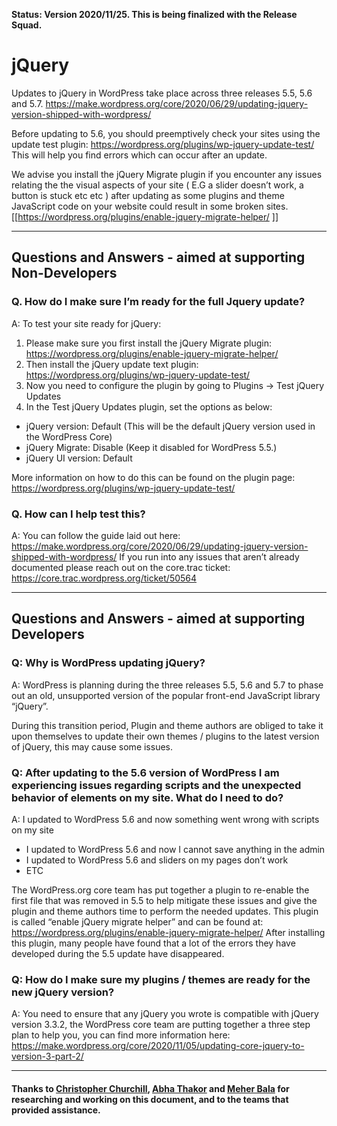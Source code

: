 **Status: Version 2020/11/25. This is being finalized with the Release Squad.**

# jQuery

Updates to jQuery in WordPress take place across three releases 5.5, 5.6 and 5.7.
https://make.wordpress.org/core/2020/06/29/updating-jquery-version-shipped-with-wordpress/   

Before updating to 5.6, you should preemptively check your sites using the update test plugin: https://wordpress.org/plugins/wp-jquery-update-test/    
This will help you find errors which can occur after an update.

We advise you install the jQuery Migrate plugin if you encounter any issues relating the the visual aspects of your site ( E.G a slider doesn’t work, a button is stuck etc etc ) after updating as some plugins and theme JavaScript code on your website could result in some broken sites. 
[[https://wordpress.org/plugins/enable-jquery-migrate-helper/ ]] 


***

## Questions and Answers - aimed at supporting Non-Developers 

### Q. How do I make sure I’m ready for the full Jquery update? 

A: To test your site ready for jQuery:
1. Please make sure you first install the jQuery Migrate plugin: https://wordpress.org/plugins/enable-jquery-migrate-helper/
2. Then install the jQuery update text plugin: https://wordpress.org/plugins/wp-jquery-update-test/ 
3. Now you need to configure the plugin by going to Plugins -> Test jQuery Updates 
4. In the Test jQuery Updates plugin, set the options as below:
 - jQuery version: Default (This will be the default jQuery version used in the WordPress Core)
 - jQuery Migrate: Disable (Keep it disabled for WordPress 5.5.)
 - jQuery UI version: Default

More information on how to do this can be found on the plugin page: 
https://wordpress.org/plugins/wp-jquery-update-test/

### Q. How can I help test this? 
A: You can follow the guide laid out here: https://make.wordpress.org/core/2020/06/29/updating-jquery-version-shipped-with-wordpress/ 
If you run into any issues that aren’t already documented please reach out on the core.trac ticket: https://core.trac.wordpress.org/ticket/50564

***

## Questions and Answers - aimed at supporting Developers 

### Q: Why is WordPress updating jQuery?
A: WordPress is planning during the three releases 5.5, 5.6 and 5.7 to phase out an old, unsupported version of the popular front-end JavaScript library “jQuery”. 

During this transition period, Plugin and theme authors are obliged to take it upon themselves to update their own themes / plugins to the latest version of jQuery, this may cause some issues.

### Q: After updating to  the 5.6 version of WordPress I am experiencing issues regarding scripts and the unexpected behavior of elements on my site. What do I need to do?

A: I updated to WordPress 5.6 and now something went wrong with scripts on my site
 - I updated to WordPress 5.6 and now I cannot save anything in the admin
 - I updated to WordPress 5.6 and sliders on my pages don’t work
 - ETC
 
The WordPress.org core team has put together a plugin to re-enable the first file that was removed in 5.5 to help mitigate these issues and give the plugin and theme authors time to perform the needed updates. This plugin is called “enable jQuery migrate helper” and can be found at: https://wordpress.org/plugins/enable-jquery-migrate-helper/
After installing this plugin, many people have found that a lot of the errors they have developed during the 5.5 update have disappeared.


### Q: How do I make sure my plugins / themes are ready for the new jQuery version? 
A: You need to ensure that any jQuery you wrote is compatible with jQuery version 3.3.2, the WordPress core team are putting together a three step plan to help you, you can find more information here:  https://make.wordpress.org/core/2020/11/05/updating-core-jquery-to-version-3-part-2/


***


#### Thanks to [Christopher Churchill](https://profiles.wordpress.org/vimes1984/), [Abha Thakor](https://profiles.wordpress.org/webcommsat/) and [Meher Bala](https://profiles.wordpress.org/meher/) for researching and working on this document, and to the teams that provided assistance.



 
